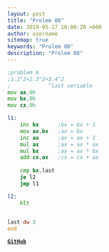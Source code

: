 ```yaml
---
layout: post
title: "Prolem 08"
date: 2019-05-17 10:08:20 +600
author: username
sitemap: true
keywords: "Prolem 08"
description: "Prolem 08"
---
```


```asm
;problem 8
;1.2^2+2.3^2+3.4^2
;            ^last veriable
mov ax,0h
mov bx,0h
mov cx,0h

l1:
    inc bx      ;bx = bx + 1
    mov ax,bx   ;ax = bx
    inc ax      ;ax = ax + 1
    mul ax      ;ax = ax * ax
    mul bx      ;ax = ax * bx
    add cx,ax   ;cx = cx + ax
    
    cmp bx,last
    je l2
    jmp l1

l2:
    hlt
    

last dw 3
end
```


[**`GitHub`**](https://github.com/mortuzahossain/assembly/tree/master)
